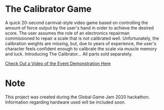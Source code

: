 # The Calibrator Game

A quick 20-second carnival-style video game based on controlling the amount of force output by the user's hand in order to achieve the desired score. The user assumes the role of an electronics repairman commissioned to repair a scale that is not calibrated well. Unfortunately, the calibration weights are missing, but, due to years of experience, the user's character feels confident enough to calibrate the scale via muscle memory and luck. Introducing The Calibrator... All parts sold separately.

[Check Out a Video of the Event Demonstration Here](https://youtu.be/4nQnpHZrpA8)

# Note
This project was created during the Global Game Jam 2020 hackathon. Information regarding hardware used will be included soon.
